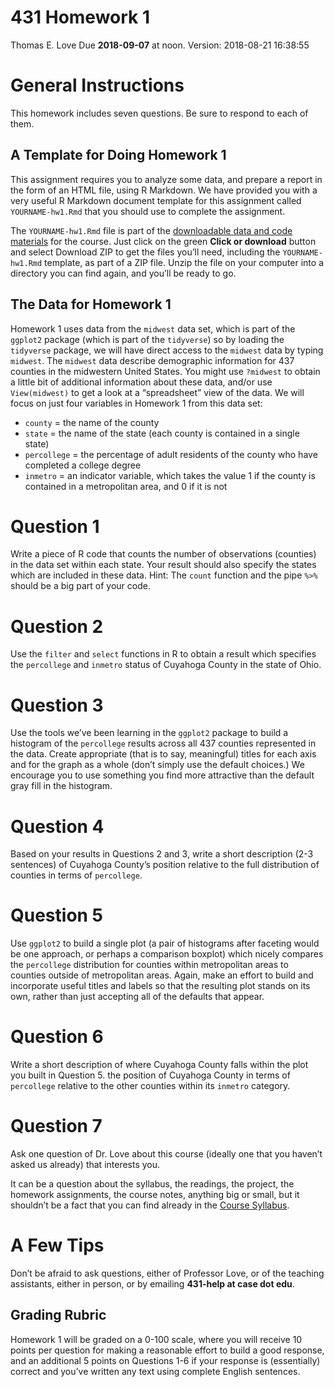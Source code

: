 431 Homework 1
================
Thomas E. Love
Due **2018-09-07** at noon. Version: 2018-08-21 16:38:55

# General Instructions

This homework includes seven questions. Be sure to respond to each of
them.

## A Template for Doing Homework 1

This assignment requires you to analyze some data, and prepare a report
in the form of an HTML file, using R Markdown. We have provided you with
a very useful R Markdown document template for this assignment called
`YOURNAME-hw1.Rmd` that you should use to complete the assignment.

The `YOURNAME-hw1.Rmd` file is part of the [downloadable data and code
materials](https://github.com/THOMASELOVE/431-2018-data) for the course.
Just click on the green **Click or download** button and select Download
ZIP to get the files you’ll need, including the `YOURNAME-hw1.Rmd`
template, as part of a ZIP file. Unzip the file on your computer into a
directory you can find again, and you’ll be ready to go.

## The Data for Homework 1

Homework 1 uses data from the `midwest` data set, which is part of the
`ggplot2` package (which is part of the `tidyverse`) so by loading the
`tidyverse` package, we will have direct access to the `midwest` data by
typing `midwest`. The `midwest` data describe demographic information
for 437 counties in the midwestern United States. You might use
`?midwest` to obtain a little bit of additional information about these
data, and/or use `View(midwest)` to get a look at a “spreadsheet” view
of the data. We will focus on just four variables in Homework 1 from
this data set:

  - `county` = the name of the county
  - `state` = the name of the state (each county is contained in a
    single state)
  - `percollege` = the percentage of adult residents of the county who
    have completed a college degree
  - `inmetro` = an indicator variable, which takes the value 1 if the
    county is contained in a metropolitan area, and 0 if it is not

# Question 1

Write a piece of R code that counts the number of observations
(counties) in the data set within each state. Your result should also
specify the states which are included in these data. Hint: The `count`
function and the pipe `%>%` should be a big part of your code.

# Question 2

Use the `filter` and `select` functions in R to obtain a result which
specifies the `percollege` and `inmetro` status of Cuyahoga County in
the state of Ohio.

# Question 3

Use the tools we’ve been learning in the `ggplot2` package to build a
histogram of the `percollege` results across all 437 counties
represented in the data. Create appropriate (that is to say, meaningful)
titles for each axis and for the graph as a whole (don’t simply use the
default choices.) We encourage you to use something you find more
attractive than the default gray fill in the histogram.

# Question 4

Based on your results in Questions 2 and 3, write a short description
(2-3 sentences) of Cuyahoga County’s position relative to the full
distribution of counties in terms of `percollege`.

# Question 5

Use `ggplot2` to build a single plot (a pair of histograms after
faceting would be one approach, or perhaps a comparison boxplot) which
nicely compares the `percollege` distribution for counties within
metropolitan areas to counties outside of metropolitan areas. Again,
make an effort to build and incorporate useful titles and labels so that
the resulting plot stands on its own, rather than just accepting all of
the defaults that appear.

# Question 6

Write a short description of where Cuyahoga County falls within the plot
you built in Question 5. the position of Cuyahoga County in terms of
`percollege` relative to the other counties within its `inmetro`
category.

# Question 7

Ask one question of Dr. Love about this course (ideally one that you
haven’t asked us already) that interests you.

It can be a question about the syllabus, the readings, the project, the
homework assignments, the course notes, anything big or small, but it
shouldn’t be a fact that you can find already in the [Course
Syllabus](https://thomaselove.github.io/2018-431-syllabus/).

# A Few Tips

Don’t be afraid to ask questions, either of Professor Love, or of the
teaching assistants, either in person, or by emailing **431-help at case
dot edu**.

## Grading Rubric

Homework 1 will be graded on a 0-100 scale, where you will receive 10
points per question for making a reasonable effort to build a good
response, and an additional 5 points on Questions 1-6 if your response
is (essentially) correct and you’ve written any text using complete
English sentences.
